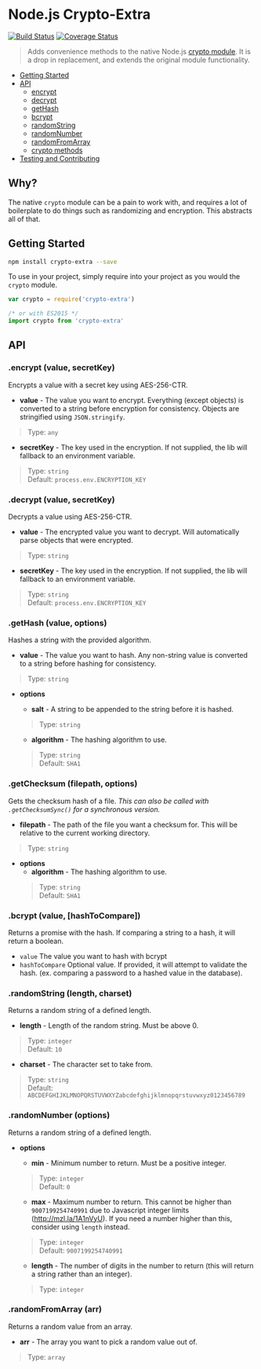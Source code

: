 # Node.js Crypto-Extra
[![Build Status](https://travis-ci.org/jsonmaur/node-crypto-extra.svg?branch=master)](https://travis-ci.org/jsonmaur/node-crypto-extra)
[![Coverage Status](https://coveralls.io/repos/github/jsonmaur/node-crypto-extra/badge.svg?branch=master)](https://coveralls.io/github/jsonmaur/node-crypto-extra?branch=master)

> Adds convenience methods to the native Node.js [crypto module](https://nodejs.org/api/crypto.html). It is a drop in replacement, and extends the original module functionality.

- [Getting Started](#getting-started)
- [API](#api)
  - [encrypt](#api-encrypt)
  - [decrypt](#api-decrypt)
  - [getHash](#api-hash)
  - [bcrypt](#api-bcrypt)
  - [randomString](#api-random-string)
  - [randomNumber](#api-random-number)
  - [randomFromArray](#api-random-array)
  - [crypto methods](https://nodejs.org/api/crypto.html)
- [Testing and Contributing](#testing)

## Why?

The native `crypto` module can be a pain to work with, and requires a lot of boilerplate to do things such as randomizing and encryption. This abstracts all of that.

<a name="getting-started"></a>
## Getting Started

```bash
npm install crypto-extra --save
```

To use in your project, simply require into your project as you would the `crypto` module.

```javascript
var crypto = require('crypto-extra')

/* or with ES2015 */
import crypto from 'crypto-extra'
```

<a name="api"></a>
## API

<a name="api-encrypt"></a>
### .encrypt (value, secretKey)

Encrypts a value with a secret key using AES-256-CTR.

- **value** - The value you want to encrypt. Everything (except objects) is converted to a string before encryption for consistency. Objects are stringified using `JSON.stringify`.
> Type: `any`  

- **secretKey** - The key used in the encryption. If not supplied, the lib will fallback to an environment variable.
> Type: `string`  
> Default: `process.env.ENCRYPTION_KEY`

<a name="api-decrypt"></a>
### .decrypt (value, secretKey)

Decrypts a value using AES-256-CTR.

- **value** - The encrypted value you want to decrypt. Will automatically parse objects that were encrypted.
> Type: `string`  

- **secretKey** - The key used in the encryption. If not supplied, the lib will fallback to an environment variable.
> Type: `string`  
> Default: `process.env.ENCRYPTION_KEY`

<a name="api-hash"></a>
### .getHash (value, options)

Hashes a string with the provided algorithm.

- **value** - The value you want to hash. Any non-string value is converted to a string before hashing for consistency.
> Type: `string`  

- **options**
  - **salt** - A string to be appended to the string before it is hashed.
  > Type: `string`  

  - **algorithm** - The hashing algorithm to use.
  > Type: `string`  
  > Default: `SHA1`

<a name="api-checksum"></a>
### .getChecksum (filepath, options)

Gets the checksum hash of a file.
*This can also be called with `.getChecksumSync()` for a synchronous version.*

- **filepath** - The path of the file you want a checksum for. This will be relative to the current working directory.
> Type: `string`  

- **options**
  - **algorithm** - The hashing algorithm to use.
  > Type: `string`  
  > Default: `SHA1`



<a name="api-bcrypt"></a>
### .bcrypt (value, [hashToCompare])

Returns a promise with the hash. If comparing a string to a hash, it will return a boolean.

- `value` The value you want to hash with bcrypt
- `hashToCompare` Optional value. If provided, it will attempt to validate the hash. (ex. comparing a password to a hashed value in the database).

<a name="api-random-string"></a>
### .randomString (length, charset)

Returns a random string of a defined length.

- **length** - Length of the random string. Must be above 0.
> Type: `integer`  
> Default: `10`

- **charset** - The character set to take from.
> Type: `string`  
> Default: `ABCDEFGHIJKLMNOPQRSTUVWXYZabcdefghijklmnopqrstuvwxyz0123456789`

<a name="api-random-number"></a>
### .randomNumber (options)

Returns a random string of a defined length.

- **options**
  - **min** - Minimum number to return. Must be a positive integer.
  > Type: `integer`  
  > Default: `0`

  - **max** - Maximum number to return. This cannot be higher than `9007199254740991` due to Javascript integer limits (http://mzl.la/1A1nVyU). If you need a number higher than this, consider using `length` instead.
  > Type: `integer`  
  > Default: `9007199254740991`

  - **length** - The number of digits in the number to return (this will return a string rather than an integer).
  > Type: `integer`  

<a name="api-random-array"></a>
### .randomFromArray (arr)

Returns a random value from an array.

- **arr** - The array you want to pick a random value out of.
> Type: `array`  
